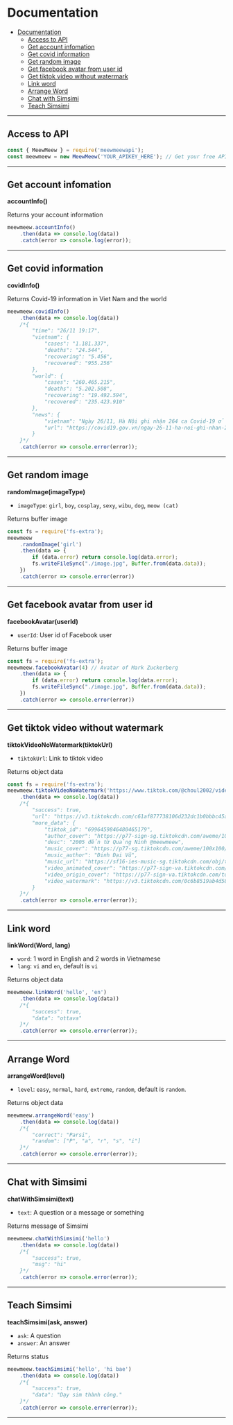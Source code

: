 # Documentation

- [Documentation](#documentation)
  - [Access to API](#access-to-api)
  - [Get account infomation](#get-account-infomation)
  - [Get covid information](#get-covid-information)
  - [Get random image](#get-random-image)
  - [Get facebook avatar from user id](#get-facebook-avatar-from-user-id)
  - [Get tiktok video without watermark](#get-tiktok-video-without-watermark)
  - [Link word](#link-word)
  - [Arrange Word](#arrange-word)
  - [Chat with Simsimi](#chat-with-simsimi)
  - [Teach Simsimi](#teach-simsimi)

---------------------------------------
<a name="access-to-api"></a>

## Access to API

```js
const { MeewMeew } = require('meewmeewapi');
const meewmeew = new MeewMeew('YOUR_APIKEY_HERE'); // Get your free API key at https://meewmeew.info/site
```

---------------------------------------
<a name="get-account-infomation"></a>

## Get account infomation
__accountInfo()__

Returns your account information

```js
meewmeew.accountInfo()
    .then(data => console.log(data))
    .catch(error => console.log(error));
```

---------------------------------------
<a name="get-covid-information"></a>

## Get covid information
__covidInfo()__

Returns Covid-19 information in Viet Nam and the world

```js
meewmeew.covidInfo()
    .then(data => console.log(data))
    /*{
        "time": "26/11 19:17",
        "vietnam": {
            "cases": "1.181.337",
            "deaths": "24.544",
            "recovering": "5.456",
            "recovered": "955.256"
        },
        "world": {
            "cases": "260.465.215",
            "deaths": "5.202.508",
            "recovering": "19.492.594",
            "recovered": "235.423.910"
        },
        "news": {
            "vietnam": "Ngày 26/11, Hà Nội ghi nhận 264 ca Covid-19 ở 29 quận, huyện ",
            "url": "https://covid19.gov.vn/ngay-26-11-ha-noi-ghi-nhan-264-ca-covid-19-o-29-quan-huyen-171211126184854099.htm"
        }
    }*/
    .catch(error => console.error(error));
```

---------------------------------------
<a name="get-random-image"></a>

## Get random image
__randomImage(imageType)__

* `imageType`: `girl`, `boy`, `cosplay`, `sexy`, `wibu`, `dog`, `meow (cat)`
  
Returns buffer image

```js
const fs = require('fs-extra');
meewmeew
    .randomImage('girl')
    .then(data => {
        if (data.error) return console.log(data.error);
        fs.writeFileSync("./image.jpg", Buffer.from(data.data));
    })
    .catch(error => console.error(error))
```

---------------------------------------
<a name="get-facebook-avatar-from-user-id"></a>

## Get facebook avatar from user id
__facebookAvatar(userId)__

* `userId`: User id of Facebook user

Returns buffer image

```js
const fs = require('fs-extra');
meewmeew.facebookAvatar(4) // Avatar of Mark Zuckerberg
    .then(data => {
        if (data.error) return console.log(data.error);
        fs.writeFileSync("./image.jpg", Buffer.from(data.data));
    })
    .catch(error => console.error(error))
```

---------------------------------------
<a name="get-tiktok-video-without-watermark"></a>

## Get tiktok video without watermark
__tiktokVideoNoWatermark(tiktokUrl)__

* `tiktokUrl`: Link to tiktok video

Returns object data

```js
const fs = require('fs-extra');
meewmeew.tiktokVideoNoWatermark('https://www.tiktok.com/@choul2002/video/6996459846480465179')
    .then(data => console.log(data))
    /*{
        "success": true,
        "url": "https://v3.tiktokcdn.com/c61af877738106d232dc1b0bbbc45a6d/61a1467c/video/tos/useast2a/tos-useast2a-pve-0037-aiso/6104b4723eba450a965b4d4ebfc911fd/?a=1180&br=2278&bt=1139&cd=0%7C0%7C0&ch=0&cr=3&cs=0&cv=1&dr=0&ds=6&er=&ft=xo0P~4yRgpXInz7T&l=202111261441200102450151530E3FFE06&lr=all&mime_type=video_mp4&net=0&pl=0&qs=0&rc=M2U7M2Q6Zjw5NzMzZjgzM0ApOGg5ZzZoNmRmNzlnaDVnaWdeZHNpcjRnamBgLS1kL2Nzcy5hMWFeYDRiM15gNTAvLTU6Yw%3D%3D&vl=&vr=",
        "more_data": {
            "tiktok_id": "6996459846480465179",
            "author_cover": "https://p77-sign-sg.tiktokcdn.com/aweme/1080x1080/tos-alisg-avt-0068/5944e7af59359e1f492bb1c65d92670a.webp?x-expires=1638021600&x-signature=wViWmDfshlvYEWN9Yte9eeoCkLQ%3D",
            "desc": "2005 đến từ Quảng Ninh @meewmeew",
            "music_cover": "https://p77-sg.tiktokcdn.com/aweme/100x100/tos-alisg-v-2774/190c23e9d1354d208070083d6b3cae7e.jpeg",
            "music_author": "Đinh Đại Vũ",
            "music_url": "https://sf16-ies-music-sg.tiktokcdn.com/obj/tos-alisg-ve-2774/9fa58f09280645da88427779cda8a4e0",
            "video_animated_cover": "https://p77-sign-va.tiktokcdn.com/obj/tos-useast2a-p-0037-aiso/4bb585fc842f4a36a2b103c8c17dee9f_1628990255?x-expires=1637956800&x-signature=uvLKoHsSkPshEndyX4dUWsa0%2BAI%3D",
            "video_origin_cover": "https://p77-sign-va.tiktokcdn.com/tos-useast2a-p-0037-aiso/4c35dfdaefbf48afb240402511f51f56_1628990255~tplv-tiktokx-360p.webp?x-expires=1637956800&x-signature=ZsiXjciflvooNwU8FPk1ay0mSms%3D",
            "video_watermark": "https://v3.tiktokcdn.com/0c6b8519ab4d5839efc63ec0d13e6dff/61a1467c/video/tos/useast2a/tos-useast2a-pve-0037-aiso/ec11f9fccf0e4a56b2c43503bcb804f5/?a=1180&br=2046&bt=1023&cd=0%7C0%7C0&ch=0&cr=3&cs=0&cv=1&dr=0&ds=3&er=&ft=xo0P~4yRgpXInz7T&l=202111261441200102450151530E3FFE06&lr=all&mime_type=video_mp4&net=0&pl=0&qs=0&rc=M2U7M2Q6Zjw5NzMzZjgzM0ApNDNkM2dkZGU0NzM1Zmg5O2deZHNpcjRnamBgLS1kL2NzczM0YzNhNi9fM15fLy0vMV86Yw%3D%3D&vl=&vr="
        }
    }*/
    .catch(error => console.error(error));
```

---------------------------------------
<a name="link-word"></a>

## Link word
__linkWord(Word, lang)__

* `word`: 1 word in English and 2 words in Vietnamese
* `lang`: `vi` and `en`, default is `vi`

Returns object data

```js
meewmeew.linkWord('hello', 'en')
    .then(data => console.log(data))
    /*{
        "success": true,
        "data": "ottava"
    }*/
    .catch(error => console.error(error));
```

---------------------------------------
<a name="arrange-word"></a>

## Arrange Word
__arrangeWord(level)__

* `level`: `easy`, `normal`, `hard`, `extreme`, `random`, default is `random`.

Returns object data

```js
meewmeew.arrangeWord('easy')
    .then(data => console.log(data))
    /*{
        "correct": "Parsi",
        "random": ["P", "a", "r", "s", "i"]
    }*/
    .catch(error => console.error(error));
```

---------------------------------------
<a name="chat-with-simsimi"></a>

## Chat with Simsimi
__chatWithSimsimi(text)__

* `text`: A question or a message or something

Returns message of Simsimi

```js
meewmeew.chatWithSimsimi('hello')
    .then(data => console.log(data))
    /*{
        "success": true,
        "msg": "hi"
    }*/
    .catch(error => console.error(error));
```

---------------------------------------
<a name="teach-simsimi"></a>

## Teach Simsimi
__teachSimsimi(ask, answer)__

* `ask`: A question
* `answer`: An answer

Returns status

```js
meewmeew.teachSimsimi('hello', 'hi bae')
    .then(data => console.log(data))
    /*{
        "success": true,
        "data": "Dạy sim thành công."
    }*/
    .catch(error => console.error(error));
```

---------------------------------------